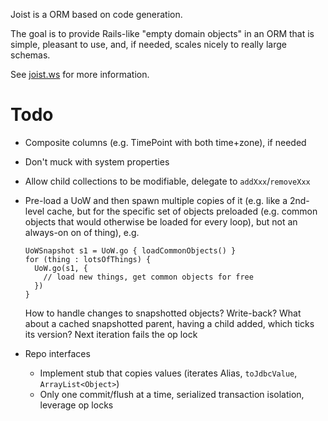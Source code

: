 
Joist is a ORM based on code generation.

The goal is to provide Rails-like "empty domain objects" in an ORM that is simple, pleasant to use, and, if needed, scales nicely to really large schemas.

See [joist.ws](http://joist.ws) for more information.

Todo
====

* Composite columns (e.g. TimePoint with both time+zone), if needed
* Don't muck with system properties
* Allow child collections to be modifiable, delegate to `addXxx`/`removeXxx`
* Pre-load a UoW and then spawn multiple copies of it (e.g. like a 2nd-level cache, but for the specific set of objects preloaded (e.g. common objects that would otherwise be loaded for every loop), but not an always-on on of thing), e.g.

      UoWSnapshot s1 = UoW.go { loadCommonObjects() }
      for (thing : lotsOfThings) {
        UoW.go(s1, {
          // load new things, get common objects for free
        })
      }

  How to handle changes to snapshotted objects? Write-back? What about a cached snapshotted parent, having a child added, which ticks its version? Next iteration fails the op lock

* Repo interfaces
  * Implement stub that copies values (iterates Alias, `toJdbcValue`, `ArrayList<Object>`)
  * Only one commit/flush at a time, serialized transaction isolation, leverage op locks

